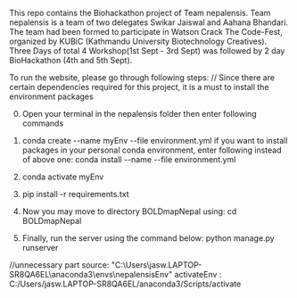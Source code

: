 This repo contains the Biohackathon project of Team nepalensis. 
Team nepalensis is a team of two delegates Swikar Jaiswal and Aahana Bhandari. The team had been formed to participate in
Watson Crack The Code-Fest, organized by KUBiC (Kathmandu University Biotechnology Creatives). Three Days of total 4 Workshop(1st Sept - 3rd Sept) was followed by 2 day BioHackathon (4th and 5th Sept). 




To run the website, please go through following steps:
// Since there are certain dependencies required for this project, it is a must to install the environment packages

0) Open your terminal in the nepalensis folder then enter following commands
1) conda create --name myEnv --file environment.yml
    if you want to install packages in your personal conda environment, enter following instead of above one:
        conda install --name <urEnvName> --file environment.yml

2) conda activate myEnv
3) pip install -r requirements.txt

4) Now you may move to directory BOLDmapNepal using:
        cd BOLDmapNepal 

5) Finally, run the server using the command below:
        python manage.py runserver







//unnecessary part
source:  "C:\Users\jasw.LAPTOP-SR8QA6EL\anaconda3\envs\nepalensisEnv"
activateEnv : C:/Users/jasw.LAPTOP-SR8QA6EL/anaconda3/Scripts/activate

